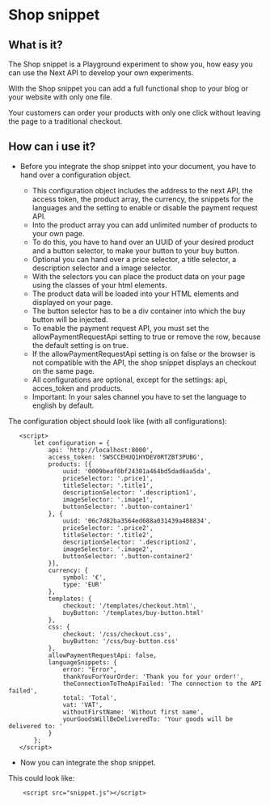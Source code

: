 # Shop snippet

## What is it?

The Shop snippet is a Playground experiment to show you, how easy you can use the Next API to develop your own experiments.

With the Shop snippet you can add a full functional shop to your blog or your website with only one file.

Your customers can order your products with only one click without leaving the page to a traditional checkout.

## How can i use it?

* Before you integrate the shop snippet into your document, you have to hand over a configuration object.

    * This configuration object includes the address to the next API, the access token, the product array, the currency,
      the snippets for the languages and the setting to enable or disable the payment request API.
    * Into the product array you can add unlimited number of products to your own page.
    * To do this, you have to hand over an UUID of your desired product and a button selector, to make your button to your buy button.
    * Optional you can hand over a price selector, a title selector, a description selector and a image selector.
    * With the selectors you can place the product data on your page using the classes of your html elements.
    * The product data will be loaded into your HTML elements and displayed on your page.
    * The button selector has to be a div container into which the buy button will be injected.
    * To enable the payment request API, you must set the allowPaymentRequestApi setting to true or remove the row,
      because the default setting is on true.
    * If the allowPaymentRequestApi setting is on false or the browser is not compatible with the API, 
      the shop snippet displays an checkout on the same page.
    * All configurations are optional, except for the settings: api, acces_token and products.
    * Important: In your sales channel you have to set the language to english by default.

The configuration object should look like (with all configurations):
   
       <script>
           let configuration = {
               api: 'http://localhost:8000',
               access_token: 'SWSCCEHUQ1HYDEV0RTZBT3PUBG',
               products: [{
                   uuid: '0009beaf0bf24301a464bd5dad6aa5da',
                   priceSelector: '.price1',
                   titleSelector: '.title1',
                   descriptionSelector: '.description1',
                   imageSelector: '.image1',
                   buttonSelector: '.button-container1'
               }, {
                   uuid: '06c7d82ba3564ed688a031439a408834',
                   priceSelector: '.price2',
                   titleSelector: '.title2',
                   descriptionSelector: '.description2',
                   imageSelector: '.image2',
                   buttonSelector: '.button-container2'
               }],
               currency: {
                   symbol: '€',
                   type: 'EUR'
               },
               templates: {
                   checkout: '/templates/checkout.html',
                   buyButton: '/templates/buy-button.html'
               },
               css: {
                   checkout: '/css/checkout.css',
                   buyButton: '/css/buy-button.css'
               },
               allowPaymentRequestApi: false,
               languageSnippets: {
                   error: "Error",
                   thankYouForYourOrder: 'Thank you for your order!',
                   theConnectionToTheApiFailed: 'The connection to the API failed',
                   total: 'Total',
                   vat: 'VAT',
                   withoutFirstName: 'Without first name',
                   yourGoodsWillBeDeliveredTo: 'Your goods will be delivered to: '
               }
           };
       </script>

* Now you can integrate the shop snippet.

This could look like:

        <script src="snippet.js"></script>
